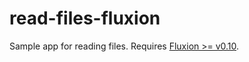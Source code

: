 # read-files-fluxion

Sample app for reading files.  Requires [Fluxion >= v0.10](https://github.com/kyleparisi/Fluxion/releases).
